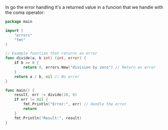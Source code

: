 In go the error handling it's a returned value in a funcion that we handle with the coma operator:
```go
package main

import (
	"errors"
	"fmt"
)

// Example function that returns an error
func divide(a, b int) (int, error) {
	if b == 0 {
		return 0, errors.New("division by zero") // Return an error
	}
	return a / b, nil // No error
}

func main() {
	result, err := divide(10, 0)
	if err != nil {
		fmt.Println("Error:", err) // Handle the error
		return
	}
	fmt.Println("Result:", result)
}

```